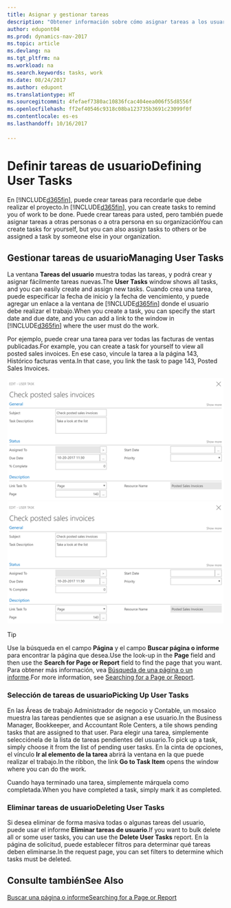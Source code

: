 ```yaml
---
title: Asignar y gestionar tareas
description: "Obtener información sobre cómo asignar tareas a los usuarios, incluido su contable, en Dynamics NAV"
author: edupont04
ms.prod: dynamics-nav-2017
ms.topic: article
ms.devlang: na
ms.tgt_pltfrm: na
ms.workload: na
ms.search.keywords: tasks, work
ms.date: 08/24/2017
ms.author: edupont
ms.translationtype: HT
ms.sourcegitcommit: 4fefaef7380ac10836fcac404eea006f55d8556f
ms.openlocfilehash: ff2ef40546c9318c08ba123735b3691c23099f0f
ms.contentlocale: es-es
ms.lasthandoff: 10/16/2017

---
```

# <a name="defining-user-tasks"></a><span data-ttu-id="9cc91-103">Definir tareas de usuario</span><span class="sxs-lookup"><span data-stu-id="9cc91-103">Defining User Tasks</span></span>
<span data-ttu-id="9cc91-104">En [!INCLUDE[d365fin](includes/d365fin_md.md)], puede crear tareas para recordarle que debe realizar el proyecto.</span><span class="sxs-lookup"><span data-stu-id="9cc91-104">In [!INCLUDE[d365fin](includes/d365fin_md.md)], you can create tasks to remind you of work to be done.</span></span> <span data-ttu-id="9cc91-105">Puede crear tareas para usted, pero también puede asignar tareas a otras personas o a otra persona en su organización</span><span class="sxs-lookup"><span data-stu-id="9cc91-105">You can create tasks for yourself, but you can also assign tasks to others or be assigned a task by someone else in your organization.</span></span>  

## <a name="managing-user-tasks"></a><span data-ttu-id="9cc91-106">Gestionar tareas de usuario</span><span class="sxs-lookup"><span data-stu-id="9cc91-106">Managing User Tasks</span></span>
<span data-ttu-id="9cc91-107">La ventana **Tareas del usuario** muestra todas las tareas, y podrá crear y asignar fácilmente tareas nuevas.</span><span class="sxs-lookup"><span data-stu-id="9cc91-107">The **User Tasks** window shows all tasks, and you can easily create and assign new tasks.</span></span> <span data-ttu-id="9cc91-108">Cuando crea una tarea, puede especificar la fecha de inicio y la fecha de vencimiento, y puede agregar un enlace a la ventana de [!INCLUDE[d365fin](includes/d365fin_md.md)] donde el usuario debe realizar el trabajo.</span><span class="sxs-lookup"><span data-stu-id="9cc91-108">When you create a task, you can specify the start date and due date, and you can add a link to the window in [!INCLUDE[d365fin](includes/d365fin_md.md)] where the user must do the work.</span></span>  

<span data-ttu-id="9cc91-109">Por ejemplo, puede crear una tarea para ver todas las facturas de ventas publicadas.</span><span class="sxs-lookup"><span data-stu-id="9cc91-109">For example, you can create a task for yourself to view all posted sales invoices.</span></span> <span data-ttu-id="9cc91-110">En ese caso, vincule la tarea a la página 143, Histórico facturas venta.</span><span class="sxs-lookup"><span data-stu-id="9cc91-110">In that case, you link the task to page 143, Posted Sales Invoices.</span></span>  

<span data-ttu-id="9cc91-111">![Ejemplo de tarea de usuario](media/across-user-tasks/sample-user-task.png "Ejemplo de tarea de usuario")</span><span class="sxs-lookup"><span data-stu-id="9cc91-111">![Example of a User Task](media/across-user-tasks/sample-user-task.png "Example of a user task")</span></span>

> [!TIP]  
>  <span data-ttu-id="9cc91-112">Use la búsqueda en el campo **Página** y el campo **Buscar página o informe** para encontrar la página que desea.</span><span class="sxs-lookup"><span data-stu-id="9cc91-112">Use the look-up in the **Page** field and then use the **Search for Page or Report** field to find the page that you want.</span></span> <span data-ttu-id="9cc91-113">Para obtener más información, vea [Búsqueda de una página o un informe](ui-search.md).</span><span class="sxs-lookup"><span data-stu-id="9cc91-113">For more information, see [Searching for a Page or Report](ui-search.md).</span></span>  

### <a name="picking-up-user-tasks"></a><span data-ttu-id="9cc91-114">Selección de tareas de usuario</span><span class="sxs-lookup"><span data-stu-id="9cc91-114">Picking Up User Tasks</span></span>
<span data-ttu-id="9cc91-115">En las Áreas de trabajo Administrador de negocio y Contable, un mosaico muestra las tareas pendientes que se asignan a ese usuario.</span><span class="sxs-lookup"><span data-stu-id="9cc91-115">In the Business Manager, Bookkeeper, and Accountant Role Centers, a tile shows pending tasks that are assigned to that user.</span></span> <span data-ttu-id="9cc91-116">Para elegir una tarea, simplemente selecciónela de la lista de tareas pendientes del usuario.</span><span class="sxs-lookup"><span data-stu-id="9cc91-116">To pick up a task, simply choose it from the list of pending user tasks.</span></span> <span data-ttu-id="9cc91-117">En la cinta de opciones, el vínculo **Ir al elemento de la tarea** abrirá la ventana en la que puede realizar el trabajo.</span><span class="sxs-lookup"><span data-stu-id="9cc91-117">In the ribbon, the link **Go to Task Item** opens the window where you can do the work.</span></span>  

<span data-ttu-id="9cc91-118">Cuando haya terminado una tarea, simplemente márquela como completada.</span><span class="sxs-lookup"><span data-stu-id="9cc91-118">When you have completed a task, simply mark it as completed.</span></span>  

### <a name="deleting-user-tasks"></a><span data-ttu-id="9cc91-119">Eliminar tareas de usuario</span><span class="sxs-lookup"><span data-stu-id="9cc91-119">Deleting User Tasks</span></span>
<span data-ttu-id="9cc91-120">Si desea eliminar de forma masiva todas o algunas tareas del usuario, puede usar el informe **Eliminar tareas de usuario**.</span><span class="sxs-lookup"><span data-stu-id="9cc91-120">If you want to bulk delete all or some user tasks, you can use the **Delete User Tasks** report.</span></span> <span data-ttu-id="9cc91-121">En la página de solicitud, puede establecer filtros para determinar qué tareas deben eliminarse.</span><span class="sxs-lookup"><span data-stu-id="9cc91-121">In the request page, you can set filters to determine which tasks must be deleted.</span></span>  

## <a name="see-also"></a><span data-ttu-id="9cc91-122">Consulte también</span><span class="sxs-lookup"><span data-stu-id="9cc91-122">See Also</span></span>
[<span data-ttu-id="9cc91-123">Buscar una página o informe</span><span class="sxs-lookup"><span data-stu-id="9cc91-123">Searching for a Page or Report</span></span>](ui-search.md)  


